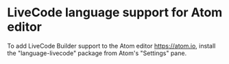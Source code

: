 # LiveCode language support for Atom editor

To add LiveCode Builder support to the Atom editor <https://atom.io>, install the "language-livecode" package from Atom's "Settings" pane.

